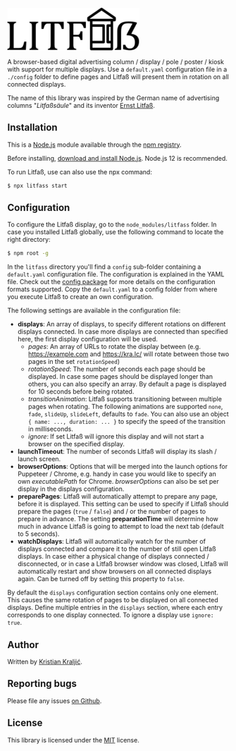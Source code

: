 [<img width="300" alt="Litfaß Logo" src="https://raw.githubusercontent.com/kristian/litfass/master/public/img/litfass.svg?sanitize=true">](https://github.com/kristian/litfass#readme)

A browser-based digital advertising column / display / pole / poster / kiosk with support for multiple displays. Use a `default.yaml` configuration file in a `./config` folder to define pages and Litfaß will present them in rotation on all connected displays.

The name of this library was inspired by the German name of advertising columns "*Litfaßsäule*" and its inventor [Ernst Litfaß](https://en.wikipedia.org/wiki/Ernst_Litfa%C3%9F).

## Installation

This is a [Node.js](https://nodejs.org/en/) module available through the
[npm registry](https://www.npmjs.com/).

Before installing, [download and install Node.js](https://nodejs.org/en/download/).
Node.js 12 is recommended.

To run Litfaß, use can also use the npx command:

```bash
$ npx litfass start
```

## Configuration

To configure the Litfaß display, go to the `node_modules/litfass` folder. In case you installed Litfaß globally, use the following command to locate the right directory:

```bash
$ npm root -g
```

In the `litfass` directory you'll find a `config` sub-folder containing a `default.yaml` configuration file. The configuration is explained in the YAML file. Check out the [config package](https://www.npmjs.com/package/config) for more details on the configuration formats supported. Copy the `default.yaml` to a config folder from where you execute Litfaß to create an own configuration.

The following settings are available in the configuration file:

- **displays**: An array of displays, to specify different rotations on different displays connected. In case more displays are connected than specified here, the first display configuration will be used.
    - *pages*: An array of URLs to rotate the display between (e.g. https://example.com and https://kra.lc/ will rotate between those two pages in the set `rotationSpeed`)
    - *rotationSpeed*: The number of seconds each page should be displayed. In case some pages should be displayed longer than others, you can also specify an array. By default a page is displayed for 10 seconds before being rotated.
    - *transitionAnimation*: Litfaß supports transitioning between multiple pages when rotating. The following animations are supported `none`, `fade`, `slideUp`, `slideLeft`, defaults to `fade`. You can also use an object `{ name: ..., duration: ... }` to specify the speed of the transition in milliseconds.
    - *ignore*: If set Litfaß will ignore this display and will not start a browser on the specified display.
- **launchTimeout**: The number of seconds Litfaß will display its slash / launch screen.
- **browserOptions**: Options that will be merged into the launch options for Puppeteer / Chrome, e.g. handy in case you would like to specify an own *executablePath* for Chrome. *browserOptions* can also be set per display in the displays configuration.
- **preparePages**: Litfaß will automatically attempt to prepare any page, before it is displayed. This setting can be used to specify if Litfaß should prepare the pages (`true` / `false`) and / or the number of pages to prepare in advance. The setting **preparationTime** will determine how much in advance Litfaß is going to attempt to load the next tab (default to 5 seconds).
- **watchDisplays**: Litfaß will automatically watch for the number of displays connected and compare it to the number of still open Litfaß displays. In case either a physical change of displays connected / disconnected, or in case a Litfaß browser window was closed, Litfaß will automatically restart and show browsers on all connected displays again. Can be turned off by setting this property to `false`.

By default the `displays` configuration section contains only one element. This causes the same rotation of pages to be displayed on all connected displays. Define multiple entries in the `displays` section, where each entry corresponds to one display connected. To ignore a display use `ignore: true`.

## Author

Written by [Kristian Kraljić](https://kra.lc/).

## Reporting bugs

Please file any issues [on Github](https://github.com/kristian/litfass).

## License

This library is licensed under the [MIT](LICENSE) license.